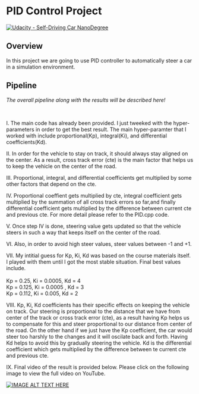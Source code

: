 # PID Control Project

[![Udacity - Self-Driving Car NanoDegree](https://s3.amazonaws.com/udacity-sdc/github/shield-carnd.svg)](http://www.udacity.com/drive)

Overview
---


In this project we are going to use PID controller to automatically steer a car in a simulation environment. 


Pipeline
---



*The overall pipeline along with the results will be described here!*

<br>

I. The main code has already been provided. I just tweeked with the hyper-parameters in order to get the best result. The main hyper-paramter that I worked with include proportional(Kp), integral(Ki), and differential coefficients(Kd).


II. In order for the vehicle to stay on track, it should always stay aligned on the center. As a result, cross track
error (cte) is the main factor that helps us to keep the vehicle on the center of the road.

III. Proportional, integral, and differential coefficients get multiplied by some other factors that depend on the cte.

IV. Proportional coeffient gets multiplied by cte, integral coefficient gets multiplied by the summation of all cross track errors so far,and finally differential coefficient gets multiplied by the difference between current cte and previous cte. For more detail please refer to the PID.cpp code.


V. Once step IV is done, steering value gets updated so that the vehicle steers in such a way that keeps itself on the center of the road.

VI. Also, in order to avoid high steer values, steer values between -1 and +1.

VII. My intitial guess for Kp, Ki, Kd was based on the course materials itself. I played with them until I got the most stable situation. Final best values include.</br>
</br>
Kp = 0.25, Ki = 0.0005, Kd = 4 </br>
Kp = 0.125, Ki = 0.0005 , Kd = 3 </br>
Kp = 0.112, Ki = 0.005, Kd = 2 </br>

VIII. Kp, Ki, Kd coefficients has their specific effects on keeping the vehicle on track. Our steering is proportional to the distance that we have from center of the track or cross track error (cte), as a result having Kp helps us to compensate for this and steer proportional to our distance from center of the road. On the other hand if we just have the Kp coefficient, the car would steer too harshly to the changes and it will oscilate back and forth. Having Kd helps to avoid this by gradually steering the vehicle. Kd is the differential coefficient which gets multiplied by the difference between te current cte and previous cte.


IX. Final video of the result is provided below. Please click on the following image to view the full video on YouTube. 
</br>

[![IMAGE ALT TEXT HERE](https://img.youtube.com/vi/Nupljp59Mds/0.jpg)](https://www.youtube.com/watch?v=Nupljp59Mds)

</br>
<br></br>